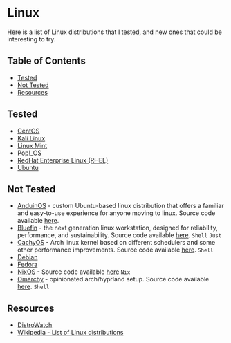 # Linux <!-- omit in toc -->

Here is a list of Linux distributions that I tested, and new ones that could be interesting to try.

## Table of Contents <!-- omit in toc -->

- [Tested](#tested)
- [Not Tested](#not-tested)
- [Resources](#resources)

## Tested

- [CentOS](https://www.centos.org)
- [Kali Linux](https://www.kali.org)
- [Linux Mint](https://linuxmint.com)
- [Pop!_OS](https://system76.com/pop)
- [RedHat Enterprise Linux (RHEL)](https://www.redhat.com)
- [Ubuntu](https://ubuntu.com)

## Not Tested

- [AnduinOS](https://www.anduinos.com) - custom Ubuntu-based linux distribution that offers a familiar and easy-to-use experience for anyone moving to linux. Source code available [here](https://github.com/Anduin2017/AnduinOS/).
- [Bluefin](https://projectbluefin.io) - the next generation linux workstation, designed for reliability, performance, and sustainability. Source code available [here](https://github.com/ublue-os/bluefin). `Shell` `Just`
- [CachyOS](https://cachyos.org) - Arch linux kernel based on different schedulers and some other performance improvements. Source code available [here](https://github.com/CachyOS/linux-cachyos). `Shell`
- [Debian](https://www.debian.org)
- [Fedora](https://fedoraproject.org)
- [NixOS](https://nixos.org) - Source code available [here](https://github.com/NixOS/nixpkgs) `Nix`
- [Omarchy](https://omarchy.org) - opinionated arch/hyprland setup. Source code available [here](https://github.com/basecamp/omarchy). `Shell`

## Resources

- [DistroWatch](https://distrowatch.com)
- [Wikipedia - List of Linux distributions](https://en.wikipedia.org/wiki/List_of_Linux_distributions)
